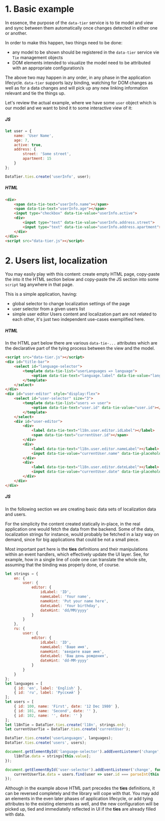 # 1. Basic example

In essence, the purpose of the `data-tier` service is to tie model and view and sync between them automatically once changes detected in either one or another.

In order to make this happen, two things need to be done:
- any model to be shown should be registered in the `data-tier` service vie `Tie` management objects
- DOM elements intended to visualize the model need to be attributed with an appropriate configuration/s

The above two may happen in any order, in any phase in the application lifecycle. `data-tier` supports lazy binding, watching for DOM changes as well as for a data changes and will pick up any new linking information relevant and tie the things up.

Let's review the actual example, where we have some `user` object which is our model and we want to bind it to some interactive view of it:

##### JS

```javascript
let user = {
	name: 'User Name',
	age: 7,
	active: true,
	address: {
		street: 'Some street',
		apartment: 15
	}
};

DataTier.ties.create('userInfo', user);
```

##### HTML

```html
<div>
	<span data-tie-text="userInfo.name"></span>
	<span data-tie-text="userInfo.age"></span>
	<input type="checkbox" data-tie-value="userInfo.active">
	<div>
		<input type="text" data-tie-value="userInfo.address.street">
		<input type="text" data-tie-value="userInfo.address.apartment">
	</div>
</div>
<script src="data-tier.js"></script>
```
 
 
# 2. Users list, localization

You may easily play with this content: create empty HTML page, copy-paste the into it the HTML section below and copy-paste the JS section into some `script` tag anywhere in that page.

This is a simple application, having:
- global selector to change localization settings of the page
- user selector from a given users list
- simple user editor
Users content and localization part are not related to each other, it's just two independent use-cases exemplified here.

##### HTML

In the HTML part below there are various `data-tie-...` attributes which are the declarative part of the tying process between the view and the model.

```html
<script src="data-tier.js"></script>
<div id="title-bar">
    <select id="language-selector">
        <template data-tie-list="userLanguages => language">
            <option data-tie-text="language.label" data-tie-value="language.id"></option>
        </template>
    </select>
</div>
<div id="user-editor" style="display:flex">
    <select id="user-selector" size="3">
        <template data-tie-list="users => user">
            <option data-tie-text="user.id" data-tie-value="user.id"></option>
        </template>
    </select>
    <div id="user-editor">
        <div>
            <label data-tie-text="l18n.user.editor.idLabel"></label>
            <span data-tie-text="currentUser.id"></span>
        </div>
        <div>
            <label data-tie-text="l18n.user.editor.nameLabel"></label>
            <input data-tie-value="currentUser.name" data-tie-placeholder="l18n.user.editor.nameHint" />
        </div>
        <div>
            <label data-tie-text="l18n.user.editor.dateLabel"></label>
            <input data-tie-value="currentUser.date" data-tie-placeholder="l18n.user.editor.dateHint" />
        </div>
    </div>
</div>
```

##### JS

In the following section we are creating basic data sets of localization data and users.

For the simplicity the content created statically in-place, in the real application one would fetch the data from the backend.
Some of the data, localization strings for instance, would probably be fetched in a lazy way on demand, since for big applications that could be not a small piece.

Most important part here is the __ties__ definitions and their manipulations within an event handlers, which effectively update the UI layer.
See, for example, how in a single line of code one can translate the whole site, assuming that the binding was properly done, of course.

```javascript
let strings = {
    en: {
        user: {
            editor: {
                idLabel: 'ID',
                nameLabel: 'Your name',
                nameHint: 'Put your name here',
                dateLabel: 'Your birthday',
                dateHint: 'dd/MM/yyyy'
            }
        }
    },
    ru: {
        user: {
            editor: {
                idLabel: 'ID',
                nameLabel: 'Ваше имя',
                nameHint: 'введите ваше имя',
                dateLabel: 'Ваш день рождения',
                dateHint: 'dd-MM-yyyy'
            }
        }
    }
};
let languages = [
    { id: 'en', label: 'English' },
    { id: 'ru', label: 'Русский' }
];
let users = [
    { id: 100, name: 'First', date: '12 Dec 1980' },
    { id: 101, name: 'Second', date: '' },
    { id: 102, name: '', date: '' }
];
let l18nTie = DataTier.ties.create('l18n', strings.en);
let currentUserTie = DataTier.ties.create('currentUser');

DataTier.ties.create('userLanguages', languages);
DataTier.ties.create('users', users);

document.getElementById('language-selector').addEventListener('change', function() {
    l18nTie.data = strings[this.value];
});

document.getElementById('user-selector').addEventListener('change', function() {
    currentUserTie.data = users.find(user => user.id === parseInt(this.value));
});
```

Although in the example above HTML part precedes the __ties__ definitions, it can be reversed completely and the library will cope with that.
You may add an elements in the even later phases of application lifecycle, or add tying attributes to the existing elements as well, and the new configuration will be picked up, tied and immediatelly reflected in UI if the __ties__ are already filled with data.